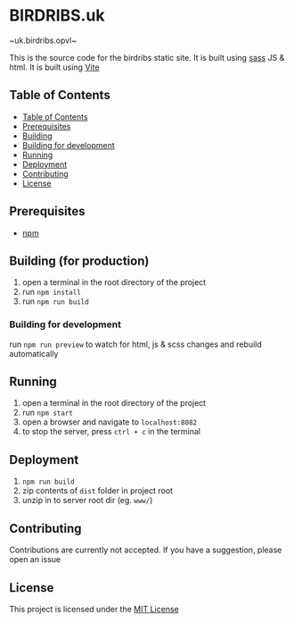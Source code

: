 # BIRDRIBS.uk

~uk.birdribs.opvl~

This is the source code for the birdribs static site. It is built using [sass](https://sass-lang.com/) JS & html. It is built using [Vite](https://vitejs.dev/)

## Table of Contents

- [Table of Contents](#table-of-contents)
- [Prerequisites](#prerequisites)
- [Building](#building)
- [Building for development](#building-for-development)
- [Running](#running)
- [Deployment](#deployment)
- [Contributing](#contributing)
- [License](#license)

## Prerequisites

- [npm](https://www.npmjs.com/)

## Building (for production)

1. open a terminal in the root directory of the project
2. run `npm install`
3. run `npm run build`

### Building for development

run `npm run preview` to watch for html, js & scss changes and rebuild automatically

## Running

1. open a terminal in the root directory of the project
2. run `npm start`
3. open a browser and navigate to `localhost:8082`
4. to stop the server, press `ctrl + c` in the terminal

## Deployment

1. `npm run build`
2. zip contents of `dist` folder in project root
3. unzip in to server root dir (eg. `www/`)

## Contributing

Contributions are currently not accepted. If you have a suggestion, please open an issue

## License

This project is licensed under the [MIT License](https://opensource.org/license/mit/)
